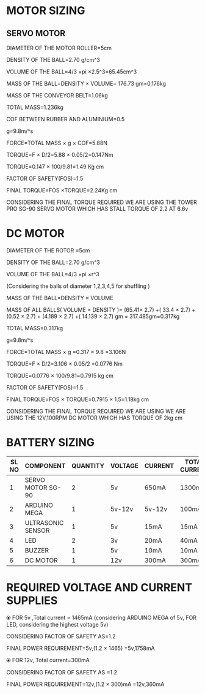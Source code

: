 # MOTOR SIZING
## SERVO MOTOR

DIAMETER OF THE MOTOR ROLLER=5cm

DENSITY OF THE BALL=2.70 g/cm^3

VOLUME OF THE BALL=4/3 ×pi ×2.5^3=65.45cm^3 

MASS OF THE BALL=DENSITY  × VOLUME= 176.73 gm=0.176kg

MASS OF THE CONVEYOR BELT=1.06kg

TOTAL MASS=1.236kg

COF BETWEEN RUBBER AND ALUMINIUM=0.5

g=9.8m/^s

FORCE=TOTAL MASS × g × COF=5.88N


TORQUE=F × D/2=5.88 × 0.05/2=0.147Nm


TORQUE=0.147 × 100/9.81=1.49 Kg cm


FACTOR OF SAFETY(FOS)=1.5


FINAL TORQUE=FOS ×TORQUE=2.24Kg cm



CONSIDERING THE FINAL TORQUE REQUIRED WE ARE USING THE TOWER PRO SG-90 SERVO MOTOR WHICH HAS STALL TORQUE OF 2.2 AT 6.6v  





# DC MOTOR 
DIAMETER OF THE ROTOR =5cm

DENSITY OF THE BALL=2.70 g/cm^3

VOLUME OF THE BALL=4/3 ×pi ×r^3

(Considering the balls of diameter 1,2,3,4,5 for shuffling )
 

MASS OF THE BALL=DENSITY  × VOLUME


MASS OF ALL BALLS( VOLUME  × DENSITY )= (65.41× 2.7) +( 33.4 × 2.7) + (0.52 ×  2.7) + (4.189 ×  2.7) +( 14.139 ×  2.7) gm
                 = 317.485gm=0.317kg


TOTAL MASS=0.317kg

g=9.8m/^s

FORCE=TOTAL MASS × g =0.317  × 9.8 =3.106N


TORQUE=F ×  D/2=3.106 × 0.05/2 =0.0776 Nm


TORQUE=0.0776  ×  100/9.81=0.7915 kg cm


FACTOR OF SAFETY(FOS)=1.5


FINAL TORQUE=FOS × TORQUE=0.7915  ×  1.5=1.18kg cm


CONSIDERING THE FINAL TORQUE REQUIRED WE ARE USING WE ARE USING THE 12V,100RPM DC MOTOR WHICH HAS TORQUE OF 2kg cm







# BATTERY SIZING


|SL NO | COMPONENT  | QUANTITY | VOLTAGE | CURRENT | TOTAL CURRENT|
|------|------------|----------|---------|---------|--------------|
|1|SERVO MOTOR SG-90|2|5v|650mA|1300mA|
|2|ARDUINO MEGA|1|5v-12v|5v-12v|100mA|
|3|ULTRASONIC SENSOR|1|5v|15mA|15mA|
|4|LED|2|3v|20mA|40mA|
|5|BUZZER|1|5v|10mA|10mA|
|6|DC MOTOR|1|12v|300mA|300mA|



# REQUIRED VOLTAGE AND CURRENT SUPPLIES


 ⦿  FOR 5v ,Total current = 1465mA (considering ARDUINO MEGA of 5v,  FOR LED, considering the highest voltage 5v)    


  CONSIDERING FACTOR OF SAFETY AS=1.2


  FINAL POWER REQUIREMENT=5v,(1.2 × 1465)  =5v,1758mA


 ⦿  FOR 12v, Total current=300mA


 CONSIDERING FACTOR OF SAFETY AS =1.2


  FINAL POWER REQUIREMENT=12v,(1.2 × 300)mA =12v,360mA  
